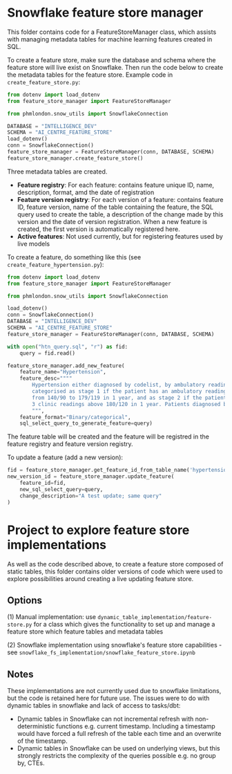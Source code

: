 # Snowflake feature store manager

This folder contains code for a FeatureStoreManager class, which assists with managing metadata tables for machine
learning features created in SQL.

To create a feature store, make sure the database and schema where the feature store will live exist on Snowflake. Then
run the code below to create the metadata tables for the feature store. 
Example code in `create_feature_store.py`:

```python
from dotenv import load_dotenv
from feature_store_manager import FeatureStoreManager

from phmlondon.snow_utils import SnowflakeConnection

DATABASE = "INTELLIGENCE_DEV"
SCHEMA = "AI_CENTRE_FEATURE_STORE"
load_dotenv()
conn = SnowflakeConnection()
feature_store_manager = FeatureStoreManager(conn, DATABASE, SCHEMA)
feature_store_manager.create_feature_store()
```
Three metadata tables are created. 
- **Feature registry**: For each feature: contains feature unique ID, name, description, format, amd the date of registration
- **Feature version registry**: For each version of a feature: contains feature ID, feature version, name of the table
containing the feature, the SQL query used to create the table, a description of the change made by this version and the
date of version registration. When a new feature is created, the first version is automatically registered here.
- **Active features**: Not used currently, but for registering features used by live models

To create a feature, do something like this (see `create_feature_hypertension.py`):

```python
from dotenv import load_dotenv
from feature_store_manager import FeatureStoreManager

from phmlondon.snow_utils import SnowflakeConnection

load_dotenv()
conn = SnowflakeConnection()
DATABASE = "INTELLIGENCE_DEV"
SCHEMA = "AI_CENTRE_FEATURE_STORE"
feature_store_manager = FeatureStoreManager(conn, DATABASE, SCHEMA)

with open("htn_query.sql", "r") as fid:
    query = fid.read()

feature_store_manager.add_new_feature(
    feature_name="Hypertension",
    feature_desc=""""
        Hypertension either diagnosed by codelist, by ambulatory readings or by 3 clinic readings. Hypertension is 
        categorised as stage 1 if the patient has an ambulatory reading between 135/85 and 149/94 or 3 clinic readings 
        from 140/90 to 179/119 in 1 year, and as stage 2 if the patient has an ambulatory reading above 150/95 or 
        3 clinic readings above 180/120 in 1 year. Patients diagnosed by codelist do not have a stage 1/2 flag.
        """,
    feature_format="Binary/categorical",
    sql_select_query_to_generate_feature=query)
```
The feature table will be created and the feature will be registred in the feature registry and feature version registry.

To update a feature (add a new version):

```python
fid = feature_store_manager.get_feature_id_from_table_name('hypertension_v1')
new_version_id = feature_store_manager.update_feature(
    feature_id=fid,
    new_sql_select_query=query,
    change_description="A test update; same query"
)
```

# Project to explore feature store implementations

As well as the code described above, to create a feature store composed of static tables, this folder contains older
versions of code which were used to explore possibilities around creating a live updating feature store.

## Options 
(1) Manual implementation: use `dynamic_table_implementation/feature-store.py` for a class which gives the functionality
to set up and manage a feature store which feature tables and metadata tables

(2) Snowflake implementation using snowflake's feature store capabilities - see `snowflake_fs_implementation/snowflake_feature_store.ipynb`

## Notes
These implementations are not currently used due to snowflake limitations, but the code is retained here for future use.
The issues were to do with dynamic tables in snowflake and lack of access to tasks/dbt:
- Dynamic tables in Snowflake can not incremental refresh with non-deterministic functions e.g. current timestamp. Including
a timestamp would have forced a full refresh of the table each time and an overwrite of the timestamp.
- Dynamic tables in Snowflake can be used on underlying views, but this strongly restricts the complexity of the queries 
possible e.g. no group by, CTEs.